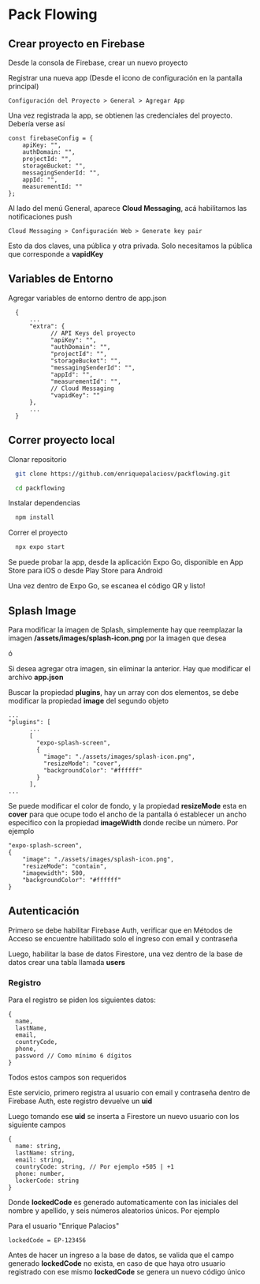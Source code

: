 
# Pack Flowing

## Crear proyecto en Firebase

Desde la consola de Firebase, crear un nuevo proyecto

Registrar una nueva app (Desde el icono de configuración en la pantalla principal)

```
Configuración del Proyecto > General > Agregar App
```

Una vez registrada la app, se obtienen las credenciales del proyecto. Debería verse así

```
const firebaseConfig = {
    apiKey: "",
    authDomain: "",
    projectId: "",
    storageBucket: "",
    messagingSenderId: "",
    appId: "",
    measurementId: ""
};
```

Al lado del menú General, aparece **Cloud Messaging**, acá habilitamos las notificaciones push

```
Cloud Messaging > Configuración Web > Generate key pair
```

Esto da dos claves, una pública y otra privada. Solo necesitamos la pública que corresponde a **vapidKey**
## Variables de Entorno

Agregar variables de entorno dentro de app.json

```
  {
      ...
      "extra": {
            // API Keys del proyecto
            "apiKey": "",
            "authDomain": "",
            "projectId": "",
            "storageBucket": "",
            "messagingSenderId": "",
            "appId": "",
            "measurementId": "",
            // Cloud Messaging
            "vapidKey": ""
      },
      ...
  }
```
## Correr proyecto local

Clonar repositorio

```bash
  git clone https://github.com/enriquepalaciosv/packflowing.git
```

```bash
  cd packflowing
```

Instalar dependencias

```bash
  npm install
```

Correr el proyecto

```bash
  npx expo start
```

Se puede probar la app, desde la aplicación Expo Go, disponible en App Store para iOS o desde Play Store para Android

Una vez dentro de Expo Go, se escanea el código QR y listo!
## Splash Image

Para modificar la imagen de Splash, simplemente hay que reemplazar la imagen **/assets/images/splash-icon.png** por la imagen que desea 

ó

Si desea agregar otra imagen, sin eliminar la anterior. Hay que modificar el archivo **app.json**

Buscar la propiedad **plugins**, hay un array con dos elementos, se debe modificar la propiedad **image** del segundo objeto

```
...
"plugins": [
      ...
      [
        "expo-splash-screen",
        {
          "image": "./assets/images/splash-icon.png",
          "resizeMode": "cover",
          "backgroundColor": "#ffffff"
        }
      ],
...
```

Se puede modificar el color de fondo, y la propiedad **resizeMode** esta en **cover** para que ocupe todo el ancho de la pantalla ó establecer un ancho especifico con la propiedad **imageWidth** donde recibe un número. Por ejemplo 

```
"expo-splash-screen",
{
    "image": "./assets/images/splash-icon.png",
    "resizeMode": "contain",
    "imagewidth": 500,
    "backgroundColor": "#ffffff"
}
```

## Autenticación

Primero se debe habilitar Firebase Auth, verificar que en Métodos de Acceso se encuentre habilitado solo el ingreso con email y contraseña

Luego, habilitar la base de datos Firestore, una vez dentro de la base de datos crear una tabla llamada **users** 

### Registro 

Para el registro se piden los siguientes datos: 
```
{
  name, 
  lastName, 
  email, 
  countryCode, 
  phone,
  password // Como mínimo 6 dígitos
}
```
Todos estos campos son requeridos

Este servicio, primero registra al usuario con email y contraseña dentro de Firebase Auth, este registro devuelve un **uid**

Luego tomando ese **uid** se inserta a Firestore un nuevo usuario con los siguiente campos

```
{
  name: string,
  lastName: string,
  email: string,
  countryCode: string, // Por ejemplo +505 | +1
  phone: number,
  lockerCode: string
}
```

Donde **lockedCode** es generado automaticamente con las iniciales del nombre y apellido, y seis números aleatorios únicos. Por ejemplo

Para el usuario "Enrique Palacios"
```
lockedCode = EP-123456
```

Antes de hacer un ingreso a la base de datos, se valida que el campo generado **lockedCode** no exista, en caso de que haya otro usuario registrado con ese mismo **lockedCode** se genera un nuevo código único
